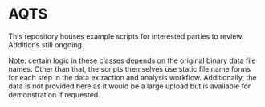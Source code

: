 # AQTS

This repository houses example scripts for interested parties to review. Additions still ongoing. 

Note: certain logic in these classes depends on the original binary data file names. Other than that, the scripts themselves use static file name forms for each step in the data extraction and analysis workflow. Additionally, the data is not provided here as it would be a large upload but is available for demonstration if requested. 
